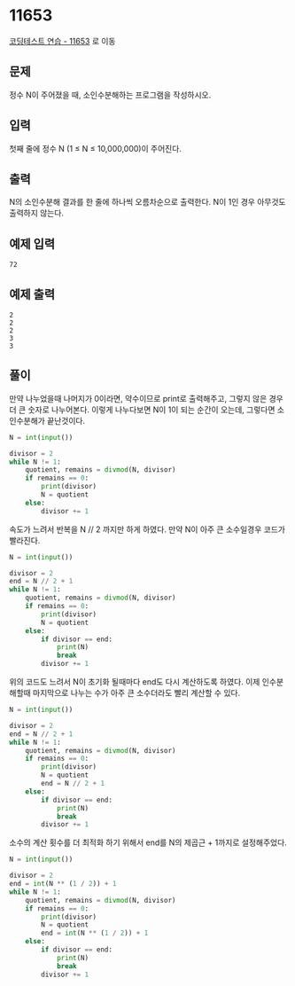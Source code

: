 # 11653

[코딩테스트 연습 - 11653][1] 로 이동

## 문제

정수 N이 주어졌을 때, 소인수분해하는 프로그램을 작성하시오.

## 입력

첫째 줄에 정수 N (1 ≤ N ≤ 10,000,000)이 주어진다.

## 출력

N의 소인수분해 결과를 한 줄에 하나씩 오름차순으로 출력한다. N이 1인 경우 아무것도 출력하지 않는다.

## 예제 입력

```
72

```

## 예제 출력

```
2
2
2
3
3

```

## 풀이

만약 나누었을때 나머지가 0이라면, 약수이므로 print로 출력해주고,
그렇지 않은 경우 더 큰 숫자로 나누어본다.
이렇게 나누다보면 N이 1이 되는 순간이 오는데, 그렇다면 소인수분해가 끝난것이다.

```python
N = int(input())

divisor = 2
while N != 1:
    quotient, remains = divmod(N, divisor)
    if remains == 0:
        print(divisor)
        N = quotient
    else:
        divisor += 1

```

속도가 느려서 반복을 N // 2 까지만 하게 하였다.
만약 N이 아주 큰 소수일경우 코드가 빨라진다.

```python
N = int(input())

divisor = 2
end = N // 2 + 1
while N != 1:
    quotient, remains = divmod(N, divisor)
    if remains == 0:
        print(divisor)
        N = quotient
    else:
        if divisor == end:
            print(N)
            break
        divisor += 1

```

위의 코드도 느려서 N이 초기화 될때마다 end도 다시 계산하도록 하였다.
이제 인수분해할때 마지막으로 나누는 수가 아주 큰 소수더라도 빨리 계산할 수 있다.

```python
N = int(input())

divisor = 2
end = N // 2 + 1
while N != 1:
    quotient, remains = divmod(N, divisor)
    if remains == 0:
        print(divisor)
        N = quotient
        end = N // 2 + 1
    else:
        if divisor == end:
            print(N)
            break
        divisor += 1

```

소수의 계산 횟수를 더 최적화 하기 위해서 end를 N의 제곱근 + 1까지로 설정해주었다.

```python
N = int(input())

divisor = 2
end = int(N ** (1 / 2)) + 1
while N != 1:
    quotient, remains = divmod(N, divisor)
    if remains == 0:
        print(divisor)
        N = quotient
        end = int(N ** (1 / 2)) + 1
    else:
        if divisor == end:
            print(N)
            break
        divisor += 1
```

[1]: https://www.acmicpc.net/problem/11653
